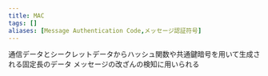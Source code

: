 ```yaml
---
title: MAC
tags: []
aliases: [Message Authentication Code,メッセージ認証符号]
---
```

通信データとシークレットデータからハッシュ関数や共通鍵暗号を用いて生成される固定長のデータ
メッセージの改ざんの検知に用いられる